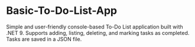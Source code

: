 # Basic-To-Do-List-App
Simple and user-friendly console-based To-Do List application built with .NET 9. Supports adding, listing, deleting, and marking tasks as completed. Tasks are saved in a JSON file.
